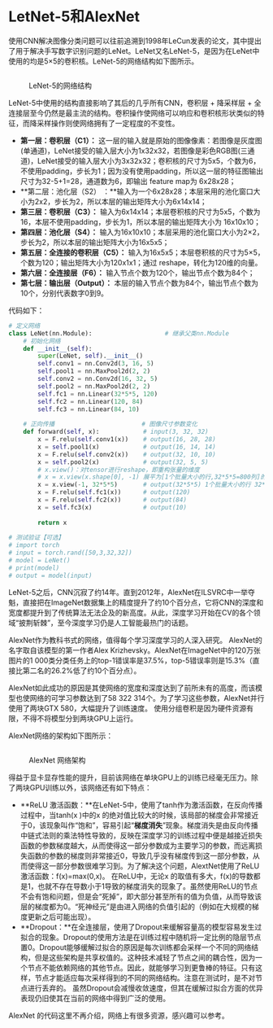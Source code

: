 # LetNet-5和AlexNet

使用CNN解决图像分类问题可以往前追溯到1998年LeCun发表的论文，其中提出了用于解决手写数字识别问题的LeNet。LeNet又名LeNet-5，是因为在LeNet中使用的均是5×5的卷积核。LeNet-5的网络结构如下图所示。

<figure><img src="https://img-blog.csdnimg.cn/e778bb0d00044f919753342f9ea34a0e.jpeg" alt=""><figcaption><p>LeNet-5的网络结构</p></figcaption></figure>

LeNet-5中使用的结构直接影响了其后的几乎所有CNN，卷积层 + 降采样层 + 全连接层至今仍然是最主流的结构。卷积操作使网络可以响应和卷积核形状类似的特征，而降采样操作则使网络拥有了一定程度的不变性。

* **第一层：卷积层（C1）：** 这一层的输入就是原始的图像像素：若图像是灰度图(单通道)，LeNet接受的输入层大小为1x32x32，若图像是彩色RGB图(三通道)，LeNet接受的输入层大小为3x32x32；卷积核的尺寸为5x5，个数为6，不使用padding，步长为1；因为没有使用padding，所以这一层的特征图输出尺寸为32-5+1=28，通道数为6，即输出 feature map为 6x28x28；
* \*\*第二层：池化层（S2） ：\*\*输入为一个6x28x28；本层采用的池化窗口大小为2x2，步长为2，所以本层的输出矩阵大小为6x14x14；
* **第三层：卷积层（C3）：** 输入为6x14x14；本层卷积核的尺寸为5x5，个数为16，本层不使用padding，步长为1，所以本层的输出矩阵大小为 16x10x10；
* **第四层：池化层（S4）：** 输入为16x10x10；本层采用的池化窗口大小为2×2，步长为2，所以本层的输出矩阵大小为16x5x5；
* **第五层：全连接的卷积层（C5）：** 输入为16x5x5；本层卷积核的尺寸为5×5，个数为120；输出矩阵大小为120x1x1；通过 reshape，转化为120维的向量。
* **第六层：全连接层（F6）：** 输入节点个数为120个，输出节点个数为84个；
* **第七层：输出层（Output）：** 本层的输入节点个数为84个，输出节点个数为10个，分别代表数字0到9。

代码如下：

```python
# 定义网络
class LeNet(nn.Module):                    # 继承父类nn.Module
    # 初始化网络
    def __init__(self):                    
        super(LeNet, self).__init__() 
        self.conv1 = nn.Conv2d(3, 16, 5)
        self.pool1 = nn.MaxPool2d(2, 2)
        self.conv2 = nn.Conv2d(16, 32, 5)
        self.pool2 = nn.MaxPool2d(2, 2)
        self.fc1 = nn.Linear(32*5*5, 120)
        self.fc2 = nn.Linear(120, 84)
        self.fc3 = nn.Linear(84, 10)
     
    # 正向传播                        # 图像尺寸参数变化
    def forward(self, x):            # input(3, 32, 32)        
        x = F.relu(self.conv1(x))    # output(16, 28, 28)
        x = self.pool1(x)            # output(16, 14, 14)
        x = F.relu(self.conv2(x))    # output(32, 10, 10)
        x = self.pool2(x)            # output(32, 5, 5)
        # x.view()：对tensor进行reshape，即重构张量的维度
        # x = x.view(x.shape[0], -1) 展平为[1个批量大小的行,32*5*5=800列]的矩阵，矩阵的每一行就是这个批量中每张图片的各个参数（即32*5*5），即矩阵中一行对应一张图片
        x = x.view(-1, 32*5*5)       # output(32*5*5) 1个批量大小的行 32*5*5=800列
        x = F.relu(self.fc1(x))      # output(120)
        x = F.relu(self.fc2(x))      # output(84)
        x = self.fc3(x)              # output(10)
        
        return x
    
# 测试验证【可选】  
# import torch
# input = torch.rand([50,3,32,32])
# model = LeNet()
# print(model)
# output = model(input)
```

LeNet-5之后，CNN沉寂了约14年。直到2012年，AlexNet在ILSVRC中一举夺魁，直接把在ImageNet数据集上的精度提升了约10个百分点，它将CNN的深度和宽度都提升到了传统算法无法企及的新高度。从此，深度学习开始在CV的各个领域“披荆斩棘”，至今深度学习仍是人工智能最热门的话题。

AlexNet作为教科书式的网络，值得每个学习深度学习的人深入研究。 AlexNet的名字取自该模型的第一作者Alex Krizhevsky。AlexNet在ImageNet中的120万张图片的1 000类分类任务上的top-1错误率是37.5%，top-5错误率则是15.3%（直接比第二名的26.2%低了约10个百分点）。

AlexNet如此成功的原因是其使网络的宽度和深度达到了前所未有的高度，而该模型也使网络的可学习参数达到了58 322 314个。为了学习这些参数，AlexNet并行使用了两块GTX 580，大幅提升了训练速度。 使用分组卷积是因为硬件资源有限，不得不将模型分到两块GPU上运行。

AlexNet网络的架构如下图所示：

<figure><img src="https://img-blog.csdnimg.cn/c80ff4e75e384da6ae169016939bd20f.jpeg" alt=""><figcaption><p>AlexNet 网络架构</p></figcaption></figure>

得益于显卡显存性能的提升，目前该网络在单块GPU上的训练已经毫无压力。除了两块GPU训练以外，该网络还有如下特点：

* \*\*ReLU 激活函数：\*\*在LeNet-5中，使用了tanh作为激活函数，在反向传播过程中，当tanh(x )中的x 的绝对值比较大的时候，该局部的梯度会非常接近于0，该现象叫作“饱和”，容易引起“**梯度消失**”现象。梯度消失是由反向传播中链式法则的乘法特性导致的，反映在深度学习的训练过程中便是越接近损失函数的参数梯度越大，从而使得这一部分参数成为主要学习的参数，而远离损失函数的参数的梯度则非常接近0，导致几乎没有梯度传到这一部分参数，从而使得这一部分参数很难学习到。为了解决这个问题，AlextNet使用了ReLU激活函数：f(x)=max(0,x)。 在ReLU中，无论x 的取值有多大，f(x)的导数都是1，也就不存在导数小于1导致的梯度消失的现象了。虽然使用ReLU的节点不会有饱和问题，但是会“死掉”，即大部分甚至所有的值为负值，从而导致该层的梯度都为0。“死神经元”是由进入网络的负值引起的（例如在大规模的梯度更新之后可能出现）。
* \*\*Dropout：\*\*在全连接层，使用了Dropout来缓解容量高的模型容易发生过拟合的现象。Dropout的使用方法是在训练过程中随机将一定比例的隐层节点置0。Dropout能够缓解过拟合的原因是每次训练都会采样一个不同的网络结构，但是这些架构是共享权值的。这种技术减轻了节点之间的耦合性，因为一个节点不能依赖网络的其他节点。因此，就能够学习到更鲁棒的特征。只有这样，节点才能适应每次采样得到的不同的网络结构。注意在测试时，是不对节点进行丢弃的。 虽然Dropout会减慢收敛速度，但其在缓解过拟合方面的优异表现仍旧使其在当前的网络中得到广泛的使用。

AlexNet 的代码这里不再介绍，网络上有很多资源，感兴趣可以参考。
